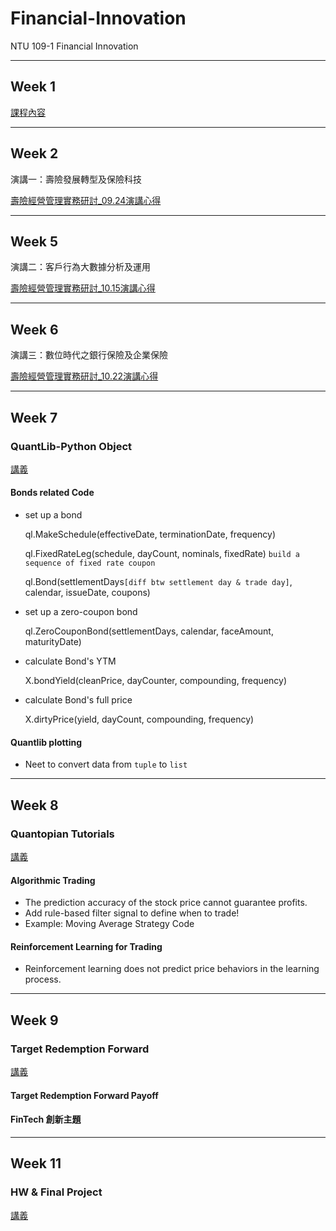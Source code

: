 # Financial-Innovation
NTU 109-1 Financial Innovation
***
## Week 1
[課程內容](https://docs.google.com/presentation/d/e/2PACX-1vTAQ0ns9cSIGCE4Ypfysfb0hEMVPQZmEzAgJWAyAzpU3xwQTzC5hwuVR2O4SXUHOIdjfWfe7qQTyINl/pub?start=false&loop=false&delayms=3000&slide=id.p)
***
## Week 2
演講一：壽險發展轉型及保險科技

[壽險經營管理實務研討_09.24演講心得](https://github.com/Tingyu27/Financial-Innovation/blob/master/%E9%87%91%E8%9E%8D%E5%89%B5%E6%96%B0%E5%BF%83%E5%BE%97%E4%B8%80.pdf)
***
## Week 5
演講二：客戶行為大數據分析及運用

[壽險經營管理實務研討_10.15演講心得](https://github.com/Tingyu27/Financial-Innovation/blob/master/%E5%A3%BD%E9%9A%AA%E7%B6%93%E7%87%9F%E7%AE%A1%E7%90%86%E5%AF%A6%E5%8B%99%E7%A0%94%E8%A8%8E_10.15%E6%BC%94%E8%AC%9B%E5%BF%83%E5%BE%97.pdf)
***
## Week 6
演講三：數位時代之銀行保險及企業保險

[壽險經營管理實務研討_10.22演講心得](https://github.com/Tingyu27/Financial-Innovation/blob/master/%E5%A3%BD%E9%9A%AA%E7%B6%93%E7%87%9F%E7%AE%A1%E7%90%86%E5%AF%A6%E5%8B%99%E7%A0%94%E8%A8%8E_10.22%E6%BC%94%E8%AC%9B%E5%BF%83%E5%BE%97.pdf)
***
## Week 7
### QuantLib-Python Object

[講義](https://docs.google.com/presentation/d/e/2PACX-1vRH1IQE4XEWN9frgTXbtE22KQBd8PsIp-WabfkGLMYEkchQ5X4BoUmzVtGeLOANUQNBA755vDlESPs1/pub?start=false&loop=false&delayms=3000&slide=id.g9d4832b8a0_0_56)

#### Bonds related Code
* set up a bond

  ql.MakeSchedule(effectiveDate, terminationDate, frequency)

  ql.FixedRateLeg(schedule, dayCount, nominals, fixedRate)  `build a sequence of fixed rate coupon`

  ql.Bond(settlementDays`[diff btw settlement day & trade day]`, calendar, issueDate, coupons)
* set up a zero-coupon bond

  ql.ZeroCouponBond(settlementDays, calendar, faceAmount, maturityDate)
* calculate Bond's YTM

  X.bondYield(cleanPrice, dayCounter, compounding, frequency)
* calculate Bond's full price

  X.dirtyPrice(yield, dayCount, compounding, frequency)
#### Quantlib plotting
* Neet to convert data from `tuple` to `list`
***
## Week 8
### Quantopian Tutorials
[講義](https://docs.google.com/presentation/d/e/2PACX-1vSsVHyOz-PNWlKyg8J1Ayyv6T2D_6UX-KiNWuls_mzlwnOsAIVcxGAj6YqXIMlOjS-6sLYenGEwxc19/pub?start=false&loop=false&delayms=3000&slide=id.g9d4832b8a0_0_56)

#### Algorithmic Trading
* The prediction accuracy of the stock price cannot guarantee profits.
* Add rule-based filter signal to define when to trade! 
* Example: Moving Average Strategy Code
#### Reinforcement Learning for Trading
* Reinforcement learning does not predict price behaviors in the learning process.
***
## Week 9
### Target Redemption Forward
[講義](https://docs.google.com/presentation/d/e/2PACX-1vQVcx7YvFAdAZadihCZiQAzAhiDJTwTkFwlqKeyZsXJ-wD9eBRz9APAbNhseJb20xtGxJ2GFqo0tnn0/pub?start=false&loop=false&delayms=3000&slide=id.g9d4832b8a0_0_56)

#### Target Redemption Forward Payoff
#### FinTech 創新主題
***
## Week 11
### HW & Final Project
[講義](https://docs.google.com/presentation/d/e/2PACX-1vTHPRCRwOuu_doq868LSMBzsriPAWGebXCWgQJ5crn-OUheIjmoTVUpWjIT2bHNCeGs_vtwcX2bEF7Z/pub?start=false&loop=false&delayms=3000&slide=id.g9d4832b8a0_0_56)
